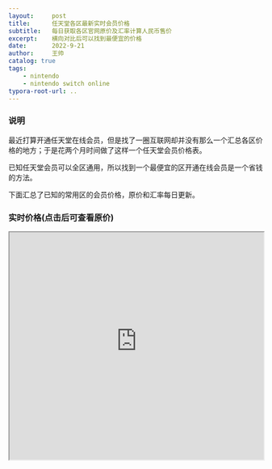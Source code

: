 ```yaml
---
layout:     post
title:      任天堂各区最新实时会员价格
subtitle:   每日获取各区官网原价及汇率计算人民币售价
excerpt:    横向对比后可以找到最便宜的价格
date:       2022-9-21
author:     王帅
catalog: true
tags:
    - nintendo
    - nintendo switch online
typora-root-url: ..
---
```


### 说明

最近打算开通任天堂在线会员，但是找了一圈互联网却并没有那么一个汇总各区价格的地方；于是花两个月时间做了这样一个任天堂会员价格表。



已知任天堂会员可以全区通用，所以找到一个最便宜的区开通在线会员是一个省钱的方法。

下面汇总了已知的常用区的会员价格，原价和汇率每日更新。

### 实时价格(点击后可查看原价)

<iframe width="640" height="450" src="https://nsonlineprice.wangshuai.app/#/home" border="0" framespacing="0" allowfullscreen="true" __idm_id__="2465793" style="    width: 100%;frameborder="no"> </iframe>
